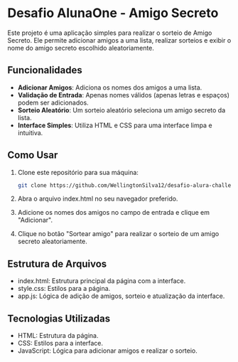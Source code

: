 # Desafio AlunaOne - Amigo Secreto

Este projeto é uma aplicação simples para realizar o sorteio de Amigo Secreto. Ele permite adicionar amigos a uma lista, realizar sorteios e exibir o nome do amigo secreto escolhido aleatoriamente.

## Funcionalidades

- **Adicionar Amigos**: Adiciona os nomes dos amigos a uma lista.
- **Validação de Entrada**: Apenas nomes válidos (apenas letras e espaços) podem ser adicionados.
- **Sorteio Aleatório**: Um sorteio aleatório seleciona um amigo secreto da lista.
- **Interface Simples**: Utiliza HTML e CSS para uma interface limpa e intuitiva.

## Como Usar

1. Clone este repositório para sua máquina:
   ```bash
   git clone https://github.com/WellingtonSilva12/desafio-alura-challenge-amigo-secreto.git

2. Abra o arquivo index.html no seu navegador preferido.

3. Adicione os nomes dos amigos no campo de entrada e clique em "Adicionar".

4. Clique no botão "Sortear amigo" para realizar o sorteio de um amigo secreto aleatoriamente.

## Estrutura de Arquivos

- index.html: Estrutura principal da página com a interface.
- style.css: Estilos para a página.
- app.js: Lógica de adição de amigos, sorteio e atualização da interface.

## Tecnologias Utilizadas
- HTML: Estrutura da página.
- CSS: Estilos para a interface.
- JavaScript: Lógica para adicionar amigos e realizar o sorteio.